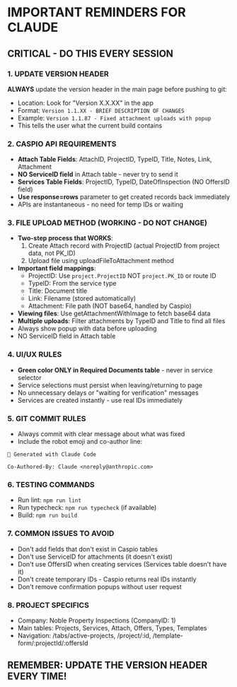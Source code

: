 # IMPORTANT REMINDERS FOR CLAUDE

## CRITICAL - DO THIS EVERY SESSION

### 1. UPDATE VERSION HEADER
**ALWAYS** update the version header in the main page before pushing to git:
- Location: Look for "Version X.X.XX" in the app
- Format: `Version 1.1.XX - BRIEF DESCRIPTION OF CHANGES`
- Example: `Version 1.1.87 - Fixed attachment uploads with popup`
- This tells the user what the current build contains

### 2. CASPIO API REQUIREMENTS
- **Attach Table Fields**: AttachID, ProjectID, TypeID, Title, Notes, Link, Attachment
- **NO ServiceID field** in Attach table - never try to send it
- **Services Table Fields**: ProjectID, TypeID, DateOfInspection (NO OffersID field)
- **Use response=rows** parameter to get created records back immediately
- APIs are instantaneous - no need for temp IDs or waiting

### 3. FILE UPLOAD METHOD (WORKING - DO NOT CHANGE)
- **Two-step process that WORKS**:
  1. Create Attach record with ProjectID (actual ProjectID from project data, not PK_ID)
  2. Upload file using uploadFileToAttachment method
- **Important field mappings**:
  - ProjectID: Use `project.ProjectID` NOT `project.PK_ID` or route ID
  - TypeID: From the service type
  - Title: Document title
  - Link: Filename (stored automatically)
  - Attachment: File path (NOT base64, handled by Caspio)
- **Viewing files**: Use getAttachmentWithImage to fetch base64 data
- **Multiple uploads**: Filter attachments by TypeID and Title to find all files
- Always show popup with data before uploading
- NO ServiceID field in Attach table

### 4. UI/UX RULES
- **Green color ONLY in Required Documents table** - never in service selector
- Service selections must persist when leaving/returning to page
- No unnecessary delays or "waiting for verification" messages
- Services are created instantly - use real IDs immediately

### 5. GIT COMMIT RULES
- Always commit with clear message about what was fixed
- Include the robot emoji and co-author line:
```
🤖 Generated with Claude Code

Co-Authored-By: Claude <noreply@anthropic.com>
```

### 6. TESTING COMMANDS
- Run lint: `npm run lint`
- Run typecheck: `npm run typecheck` (if available)
- Build: `npm run build`

### 7. COMMON ISSUES TO AVOID
- Don't add fields that don't exist in Caspio tables
- Don't use ServiceID for attachments (it doesn't exist)
- Don't use OffersID when creating services (Services table doesn't have it)
- Don't create temporary IDs - Caspio returns real IDs instantly
- Don't remove confirmation popups without user request

### 8. PROJECT SPECIFICS
- Company: Noble Property Inspections (CompanyID: 1)
- Main tables: Projects, Services, Attach, Offers, Types, Templates
- Navigation: /tabs/active-projects, /project/:id, /template-form/:projectId/:offersId

## REMEMBER: UPDATE THE VERSION HEADER EVERY TIME!